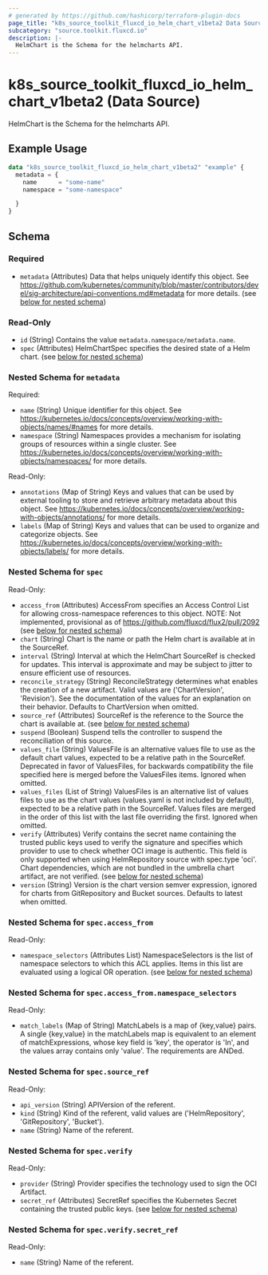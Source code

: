 ```yaml
---
# generated by https://github.com/hashicorp/terraform-plugin-docs
page_title: "k8s_source_toolkit_fluxcd_io_helm_chart_v1beta2 Data Source - terraform-provider-k8s"
subcategory: "source.toolkit.fluxcd.io"
description: |-
  HelmChart is the Schema for the helmcharts API.
---
```


# k8s_source_toolkit_fluxcd_io_helm_chart_v1beta2 (Data Source)

HelmChart is the Schema for the helmcharts API.

## Example Usage

```terraform
data "k8s_source_toolkit_fluxcd_io_helm_chart_v1beta2" "example" {
  metadata = {
    name      = "some-name"
    namespace = "some-namespace"

  }
}
```

<!-- schema generated by tfplugindocs -->
## Schema

### Required

- `metadata` (Attributes) Data that helps uniquely identify this object. See https://github.com/kubernetes/community/blob/master/contributors/devel/sig-architecture/api-conventions.md#metadata for more details. (see [below for nested schema](#nestedatt--metadata))

### Read-Only

- `id` (String) Contains the value `metadata.namespace/metadata.name`.
- `spec` (Attributes) HelmChartSpec specifies the desired state of a Helm chart. (see [below for nested schema](#nestedatt--spec))

<a id="nestedatt--metadata"></a>
### Nested Schema for `metadata`

Required:

- `name` (String) Unique identifier for this object. See https://kubernetes.io/docs/concepts/overview/working-with-objects/names/#names for more details.
- `namespace` (String) Namespaces provides a mechanism for isolating groups of resources within a single cluster. See https://kubernetes.io/docs/concepts/overview/working-with-objects/namespaces/ for more details.

Read-Only:

- `annotations` (Map of String) Keys and values that can be used by external tooling to store and retrieve arbitrary metadata about this object. See https://kubernetes.io/docs/concepts/overview/working-with-objects/annotations/ for more details.
- `labels` (Map of String) Keys and values that can be used to organize and categorize objects. See https://kubernetes.io/docs/concepts/overview/working-with-objects/labels/ for more details.


<a id="nestedatt--spec"></a>
### Nested Schema for `spec`

Read-Only:

- `access_from` (Attributes) AccessFrom specifies an Access Control List for allowing cross-namespace references to this object. NOTE: Not implemented, provisional as of https://github.com/fluxcd/flux2/pull/2092 (see [below for nested schema](#nestedatt--spec--access_from))
- `chart` (String) Chart is the name or path the Helm chart is available at in the SourceRef.
- `interval` (String) Interval at which the HelmChart SourceRef is checked for updates. This interval is approximate and may be subject to jitter to ensure efficient use of resources.
- `reconcile_strategy` (String) ReconcileStrategy determines what enables the creation of a new artifact. Valid values are ('ChartVersion', 'Revision'). See the documentation of the values for an explanation on their behavior. Defaults to ChartVersion when omitted.
- `source_ref` (Attributes) SourceRef is the reference to the Source the chart is available at. (see [below for nested schema](#nestedatt--spec--source_ref))
- `suspend` (Boolean) Suspend tells the controller to suspend the reconciliation of this source.
- `values_file` (String) ValuesFile is an alternative values file to use as the default chart values, expected to be a relative path in the SourceRef. Deprecated in favor of ValuesFiles, for backwards compatibility the file specified here is merged before the ValuesFiles items. Ignored when omitted.
- `values_files` (List of String) ValuesFiles is an alternative list of values files to use as the chart values (values.yaml is not included by default), expected to be a relative path in the SourceRef. Values files are merged in the order of this list with the last file overriding the first. Ignored when omitted.
- `verify` (Attributes) Verify contains the secret name containing the trusted public keys used to verify the signature and specifies which provider to use to check whether OCI image is authentic. This field is only supported when using HelmRepository source with spec.type 'oci'. Chart dependencies, which are not bundled in the umbrella chart artifact, are not verified. (see [below for nested schema](#nestedatt--spec--verify))
- `version` (String) Version is the chart version semver expression, ignored for charts from GitRepository and Bucket sources. Defaults to latest when omitted.

<a id="nestedatt--spec--access_from"></a>
### Nested Schema for `spec.access_from`

Read-Only:

- `namespace_selectors` (Attributes List) NamespaceSelectors is the list of namespace selectors to which this ACL applies. Items in this list are evaluated using a logical OR operation. (see [below for nested schema](#nestedatt--spec--access_from--namespace_selectors))

<a id="nestedatt--spec--access_from--namespace_selectors"></a>
### Nested Schema for `spec.access_from.namespace_selectors`

Read-Only:

- `match_labels` (Map of String) MatchLabels is a map of {key,value} pairs. A single {key,value} in the matchLabels map is equivalent to an element of matchExpressions, whose key field is 'key', the operator is 'In', and the values array contains only 'value'. The requirements are ANDed.



<a id="nestedatt--spec--source_ref"></a>
### Nested Schema for `spec.source_ref`

Read-Only:

- `api_version` (String) APIVersion of the referent.
- `kind` (String) Kind of the referent, valid values are ('HelmRepository', 'GitRepository', 'Bucket').
- `name` (String) Name of the referent.


<a id="nestedatt--spec--verify"></a>
### Nested Schema for `spec.verify`

Read-Only:

- `provider` (String) Provider specifies the technology used to sign the OCI Artifact.
- `secret_ref` (Attributes) SecretRef specifies the Kubernetes Secret containing the trusted public keys. (see [below for nested schema](#nestedatt--spec--verify--secret_ref))

<a id="nestedatt--spec--verify--secret_ref"></a>
### Nested Schema for `spec.verify.secret_ref`

Read-Only:

- `name` (String) Name of the referent.
